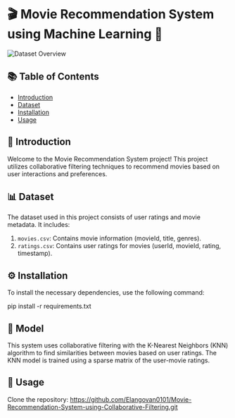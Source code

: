 # 🎬 Movie Recommendation System using Machine Learning 🍿
![Dataset Overview](https://plus.unsplash.com/premium_photo-1682126367699-e925894017b5?q=80&w=1560&auto=format&fit=crop&ixlib=rb-4.0.3&ixid=M3wxMjA3fDB8MHxwaG90by1wYWdlfHx8fGVufDB8fHx8fA%3D%3D)

## 📚 Table of Contents

- [Introduction](#introduction)
- [Dataset](#dataset)
- [Installation](#installation)
- [Usage](#usage)

## 🌟 Introduction

Welcome to the Movie Recommendation System project! This project utilizes collaborative filtering techniques to recommend movies based on user interactions and preferences.

## 📊 Dataset

The dataset used in this project consists of user ratings and movie metadata. It includes:

1. `movies.csv`: Contains movie information (movieId, title, genres).
2. `ratings.csv`: Contains user ratings for movies (userId, movieId, rating, timestamp).



## ⚙️ Installation

To install the necessary dependencies, use the following command:

pip install -r requirements.txt

## 🧠 Model
This system uses collaborative filtering with the K-Nearest Neighbors (KNN) algorithm to find similarities between movies based on user ratings. The KNN model is trained using a sparse matrix of the user-movie ratings.


## 🚀 Usage
Clone the repository: https://github.com/Elangovan0101/Movie-Recommendation-System-using-Collaborative-Filtering.git



